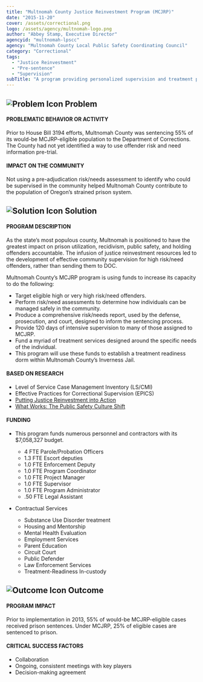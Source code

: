 ```yaml
---
title: "Multnomah County Justice Reinvestment Program (MCJRP)"
date: "2015-11-20"
cover: /assets/correctional.png
logo: /assets/agency/multnomah-logo.png
author: "Abbey Stamp, Executive Director"
agencyid: "multnomah-lpscc"
agency: "Multnomah County Local Public Safety Coordinating Council"
category: "Correctional"
tags:
  - "Justice Reinvestment"
  - "Pre-sentence"
  - "Supervision"
subTitle: "A program providing personalized supervision and treatment programs aims to reduce recidivism and prison use."
---
```


## ![Problem Icon](https://github.com/google/material-design-icons/raw/master/alert/1x_web/ic_error_outline_black_48dp.png "Problem") Problem

#### PROBLEMATIC BEHAVIOR OR ACTIVITY

Prior to House Bill 3194 efforts, Multnomah County was sentencing 55% of its would-be MCJRP-eligible population to the Department of Corrections. The County had not yet identified a way to use offender risk and need information pre-trial.

#### IMPACT ON THE COMMUNITY

Not using a pre-adjudication risk/needs assessment to identify who could be supervised in the community helped Multnomah County contribute to the population of Oregon’s strained prison system.

## ![Solution Icon](https://github.com/google/material-design-icons/raw/master/action/1x_web/ic_lightbulb_outline_black_48dp.png "Solution") Solution

#### PROGRAM DESCRIPTION

As the state’s most populous county, Multnomah is positioned to have the greatest impact on prison utilization, recidivism, public safety, and holding offenders accountable. The infusion of justice reinvestment resources led to the development of effective community supervision for high risk/need offenders, rather than sending them to DOC.

Multnomah County’s MCJRP program is using funds to increase its capacity to do the following:

- Target eligible high or very high risk/need offenders.
- Perform risk/need assessments to determine how individuals can be managed safely in the community.
- Produce a comprehensive risk/needs report, used by the defense, prosecution, and court, designed to inform the sentencing process.
- Provide 120 days of intensive supervision to many of those assigned to MCJRP.
- Fund a myriad of treatment services designed around the specific needs of the individual.
- This program will use these funds to establish a treatment readiness dorm within Multnomah County’s Inverness Jail.

#### BASED ON RESEARCH

- Level of Service Case Management Inventory (LS/CMI)
- Effective Practices for Correctional Supervision (EPICS)
- [Putting Justice Reinvestment into Action](https://multco.us/file/48257/download)
- [What Works: The Public Safety Culture Shift](https://multco.us/lpscc/what-works-public-safety-conference-2016)

#### FUNDING

- This program funds numerous personnel and contractors with its $7,058,327 budget.
   - 4 FTE Parole/Probation Officers
   - 1.3 FTE Escort deputies
   - 1.0 FTE Enforcement Deputy
   - 1.0 FTE Program Coordinator
   - 1.0 FTE Project Manager
   - 1.0 FTE Supervisor
   - 1.0 FTE Program Administrator
   - .50 FTE Legal Assistant

- Contractual Services
   - Substance Use Disorder treatment
   - Housing and Mentorship
   - Mental Health Evaluation
   - Employment Services
   - Parent Education
   - Circuit Court
   - Public Defender
   - Law Enforcement Services
   - Treatment-Readiness In-custody

## ![Outcome Icon](https://github.com/google/material-design-icons/raw/master/action/1x_web/ic_view_list_black_48dp.png "Outcome") Outcome

#### PROGRAM IMPACT

Prior to implementation in 2013, 55% of would-be MCJRP-eligible cases received prison sentences. Under MCJRP, 25% of eligible cases are sentenced to prison.

#### CRITICAL SUCCESS FACTORS

- Collaboration
- Ongoing, consistent meetings with key players
- Decision-making agreement
